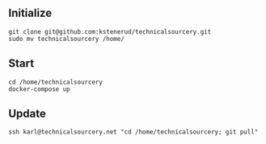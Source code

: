 Initialize
----------

```
git clone git@github.com:kstenerud/technicalsourcery.git
sudo mv technicalsourcery /home/
```


Start
-----

```
cd /home/technicalsourcery
docker-compose up
```


Update
------

```
ssh karl@technicalsourcery.net "cd /home/technicalsourcery; git pull"
```
